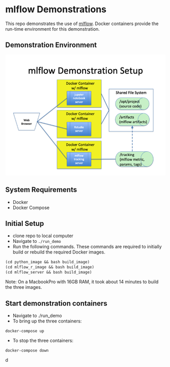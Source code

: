 # mlflow Demonstrations

This repo demonstrates the use of [mlflow](https://github.com/mlflow/mlflow).  Docker containers
provide the run-time environment for this demonstration.

## Demonstration Environment
![](images/demo_environment_architecture.png)


## System Requirements
* Docker
* Docker Compose




## Initial Setup
* clone repo to local computer
* Navigate to `./run_demo`
* Run the following commands.  These commands are required 
to initially build or rebuild the required Docker images.
```
(cd python_image && bash build_image)
(cd mlflow_r_image && bash build_image)
(cd mlflow_server && bash build_image)
```
Note:  On a MacbookPro with 16GB RAM, it took about 14 minutes to 
build the three images.


## Start demonstration containers
* Navigate to ./run_demo
* To bring up the three containers:
```
docker-compose up
```
* To stop the three containers:
```
docker-compose down
```

d